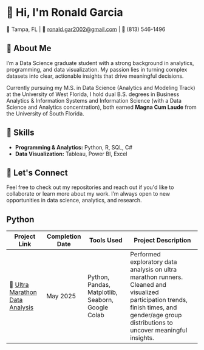 # 👋 Hi, I'm Ronald Garcia

📍 Tampa, FL | 📧 ronald.gar2002@gmail.com | 📱 (813) 546-1496


## 💼 About Me

I’m a Data Science graduate student with a strong background in analytics, programming, and data visualization. My passion lies in turning complex datasets into clear, actionable insights that drive meaningful decisions.

Currently pursuing my M.S. in Data Science (Analytics and Modeling Track) at the University of West Florida, I hold dual B.S. degrees in Business Analytics & Information Systems and Information Science (with a Data Science and Analytics concentration), both earned **Magna Cum Laude** from the University of South Florida.

## 🧠 Skills

- **Programming & Analytics:** Python, R, SQL, C#
- **Data Visualization:** Tableau, Power BI, Excel

## 🚀 Let's Connect

Feel free to check out my repositories and reach out if you'd like to collaborate or learn more about my work. I’m always open to new opportunities in data science, analytics, and research.

## Python

| Project Link | Completion Date | Tools Used | Project Description |
|--------------|-----------------|------------|----------------------|
| 🏃 [Ultra Marathon Data Analysis](https://github.com/RonaldGarcia02/Ultra-Marathon-Data) | May 2025 | Python, Pandas, Matplotlib, Seaborn, Google Colab | Performed exploratory data analysis on ultra marathon runners. Cleaned and visualized participation trends, finish times, and gender/age group distributions to uncover meaningful insights. |


